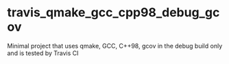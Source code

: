 # travis_qmake_gcc_cpp98_debug_gcov
Minimal project that uses qmake, GCC, C++98, gcov in the debug build only and is tested by Travis CI
